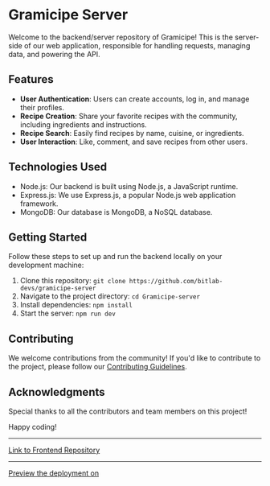 # Gramicipe Server

Welcome to the backend/server repository of Gramicipe! This is the server-side of our web application, responsible for handling requests, managing data, and powering the API.


## Features

- **User Authentication**: Users can create accounts, log in, and manage their profiles.
- **Recipe Creation**: Share your favorite recipes with the community, including ingredients and instructions.
- **Recipe Search**: Easily find recipes by name, cuisine, or ingredients.
- **User Interaction**: Like, comment, and save recipes from other users.


## Technologies Used

- Node.js: Our backend is built using Node.js, a JavaScript runtime.
- Express.js: We use Express.js, a popular Node.js web application framework.
- MongoDB: Our database is MongoDB, a NoSQL database.

## Getting Started

Follow these steps to set up and run the backend locally on your development machine:

1. Clone this repository: `git clone https://github.com/bitlab-devs/gramicipe-server`
2. Navigate to the project directory: `cd Gramicipe-server`
3. Install dependencies: `npm install`
4. Start the server: `npm run dev`

## Contributing

We welcome contributions from the community! If you'd like to contribute to the project, please follow our [Contributing Guidelines](CONTRIBUTING.md).

## Acknowledgments

Special thanks to all the contributors and team members on this project!

Happy coding!

---

[Link to Frontend Repository](https://github.com/bitlab-devs/gramecipe-client)

---

[Preview the deployment on](https://quilted-jolly-orchestra.glitch.me/)